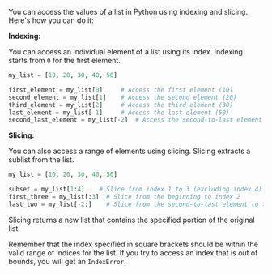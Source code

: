 You can access the values of a list in Python using indexing and slicing. Here's how you can do it:

**Indexing:**

You can access an individual element of a list using its index. Indexing starts from `0` for the first element.

```python
my_list = [10, 20, 30, 40, 50]

first_element = my_list[0]     # Access the first element (10)
second_element = my_list[1]    # Access the second element (20)
third_element = my_list[2]     # Access the third element (30)
last_element = my_list[-1]     # Access the last element (50)
second_last_element = my_list[-2]  # Access the second-to-last element (40)
```

**Slicing:**

You can also access a range of elements using slicing. Slicing extracts a sublist from the list.

```python
my_list = [10, 20, 30, 40, 50]

subset = my_list[1:4]    # Slice from index 1 to 3 (excluding index 4)
first_three = my_list[:3]  # Slice from the beginning to index 2
last_two = my_list[-2:]    # Slice from the second-to-last element to the end
```

Slicing returns a new list that contains the specified portion of the original list.

Remember that the index specified in square brackets should be within the valid range of indices for the list. If you try to access an index that is out of bounds, you will get an `IndexError`.
